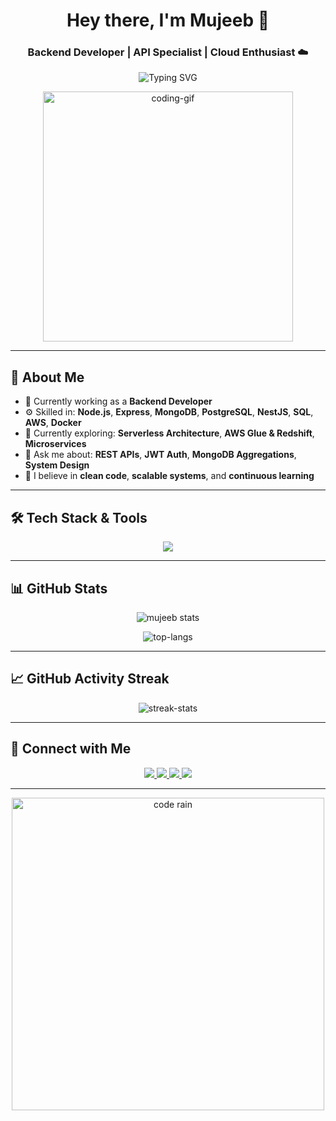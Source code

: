 <h1 align="center">Hey there, I'm Mujeeb 👋</h1>
<h3 align="center">Backend Developer | API Specialist | Cloud Enthusiast ☁️</h3>

<p align="center">
  <img src="https://readme-typing-svg.herokuapp.com?font=Fira+Code&duration=2500&pause=1000&color=F7F7F7&background=000000&center=true&vCenter=true&width=435&lines=Hi+%F0%9F%91%8B%2C+I'm+Mujeeb!;Backend+Developer+from+Pakistan!;Let's+build+something+awesome+🚀" alt="Typing SVG" />
</p>

<p align="center">
  <img src="https://media.giphy.com/media/qgQUggAC3Pfv687qPC/giphy.gif" width="400" alt="coding-gif" />
</p>

---

## 🚀 About Me

- 🔭 Currently working as a **Backend Developer**
- ⚙️ Skilled in: **Node.js**, **Express**, **MongoDB**, **PostgreSQL**, **NestJS**, **SQL**, **AWS**, **Docker**
- 🌱 Currently exploring: **Serverless Architecture**, **AWS Glue & Redshift**, **Microservices**
- 💬 Ask me about: **REST APIs**, **JWT Auth**, **MongoDB Aggregations**, **System Design**
- 🧠 I believe in **clean code**, **scalable systems**, and **continuous learning**

---

## 🛠️ Tech Stack & Tools

<p align="center">
  <img src="https://skillicons.dev/icons?i=nodejs,express,mongodb,postgres,nestjs,aws,docker,git,javascript" />
</p>

---

## 📊 GitHub Stats

<p align="center">
  <img src="https://github-readme-stats.vercel.app/api?username=mujeeb3904&show_icons=true&theme=tokyonight&count_private=true&include_all_commits=true" alt="mujeeb stats" />
</p>

<p align="center">
  <img src="https://github-readme-stats.vercel.app/api/top-langs/?username=mujeeb3904&layout=compact&theme=tokyonight" alt="top-langs" />
</p>

---

## 📈 GitHub Activity Streak

<p align="center">
  <img src="https://github-readme-streak-stats.herokuapp.com/?user=mujeeb3904&theme=tokyonight" alt="streak-stats" />
</p>

---

## 🔗 Connect with Me

<p align="center">
  <a href="https://www.linkedin.com/in/mujeeb-ur-rehman-8717811b7/" target="_blank">
    <img src="https://skillicons.dev/icons?i=linkedin" />
  </a>
  <a href="https://twitter.com/shameer_193" target="_blank">
    <img src="https://skillicons.dev/icons?i=twitter" />
  </a>
  <a href="https://www.instagram.com/mujeeb__blouch/" target="_blank">
    <img src="https://skillicons.dev/icons?i=instagram" />
  </a>
  <a href="https://www.facebook.com/mujeeb.blouch.007" target="_blank">
    <img src="https://skillicons.dev/icons?i=facebook" />
  </a>
</p>

---

<p align="center">
  <img src="https://github.com/Akshay090/github-profile-readme-generator/blob/master/code.gif?raw=true" alt="code rain" width="500" />
</p>
